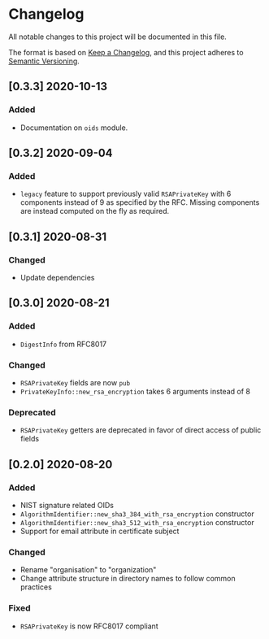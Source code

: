# Changelog

All notable changes to this project will be documented in this file.

The format is based on [Keep a Changelog](https://keepachangelog.com/en/1.0.0/),
and this project adheres to [Semantic Versioning](https://semver.org/spec/v2.0.0.html).

## [0.3.3] 2020-10-13

### Added

- Documentation on `oids` module.

## [0.3.2] 2020-09-04

### Added

- `legacy` feature to support previously valid `RSAPrivateKey` with 6 components instead of 9 as specified by the RFC.
  Missing components are instead computed on the fly as required.

## [0.3.1] 2020-08-31

### Changed

- Update dependencies

## [0.3.0] 2020-08-21

### Added

- `DigestInfo` from RFC8017

### Changed

- `RSAPrivateKey` fields are now `pub`
- `PrivateKeyInfo::new_rsa_encryption` takes 6 arguments instead of 8

### Deprecated

- `RSAPrivateKey` getters are deprecated in favor of direct access of public fields

## [0.2.0] 2020-08-20

### Added

- NIST signature related OIDs
- `AlgorithmIdentifier::new_sha3_384_with_rsa_encryption` constructor
- `AlgorithmIdentifier::new_sha3_512_with_rsa_encryption` constructor
- Support for email attribute in certificate subject

### Changed

- Rename "organisation" to "organization"
- Change attribute structure in directory names to follow common practices

### Fixed

- `RSAPrivateKey` is now RFC8017 compliant

